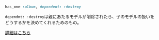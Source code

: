 
```ruby
has_one :album, dependent: :destroy
```

`dependnt: :destroy`は親にあたるモデルが削除されたら、子のモデルの扱いをどうするかを決めてくれるためのもの。

[詳細はこちら](http://blog.sanojimaru.com/post/18426241191/activerecordhasmany%E3%81%AEdependent%E3%82%AA%E3%83%97%E3%82%B7%E3%83%A7%E3%83%B3)
